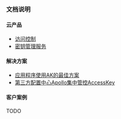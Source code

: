 ### 文档说明
#### 云产品

- [访问控制](https://ram.console.aliyun.com/)
- [密钥管理服务](https://kms.console.aliyun.com)
#### 解决方案

- [应用程序使用AK的最佳方案](应用程序使用AK的最佳方案)
- [第三方配置中心Apollo集中管控AccessKey](https://governance.console.aliyun.com/solutions?solutionId=74)
#### 客户案例
TODO